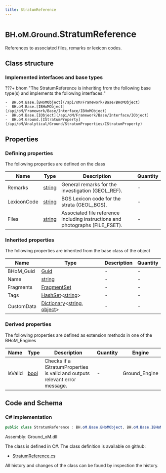 ```yaml
---
title: StratumReference
---
```


# <small>BH.oM.Ground.</small>**StratumReference**

References to associated files, remarks or lexicon codes.

## Class structure

### Implemented interfaces and base types

???+ bhom "The StratumReference is inheriting from the following base type(s) and implements the following interfaces:"

    -  BH.oM.Base.[BHoMObject](/api/oM/Framework/Base/BHoMObject)
    -  BH.oM.Base.[IBHoMObject](/api/oM/Framework/Base/Interface/IBHoMObject)
    -  BH.oM.Base.[IObject](/api/oM/Framework/Base/Interface/IObject)
    -  BH.oM.Ground.[IStratumProperty](/api/oM/Analytical/Ground/StratumProperties/IStratumProperty)


## Properties



### Defining properties

The following properties are defined on the class

| Name             | Type             | Description      | Quantity         |
|------------------|------------------|------------------|------------------|
| Remarks | [string](https://learn.microsoft.com/en-us/dotnet/api/System.String?view=netstandard-2.0) | General remarks for the investigation (GEOL_REF). | - |
| LexiconCode | [string](https://learn.microsoft.com/en-us/dotnet/api/System.String?view=netstandard-2.0) | BGS Lexicon code for the strata (GEOL_BGS). | - |
| Files | [string](https://learn.microsoft.com/en-us/dotnet/api/System.String?view=netstandard-2.0) | Associated file reference including instructions and photographs (FILE_FSET). | - |


### Inherited properties
The following properties are inherited from the base class of the object

| Name             | Type             | Description      | Quantity         |
|------------------|------------------|------------------|------------------|
| BHoM_Guid | [Guid](https://learn.microsoft.com/en-us/dotnet/api/System.Guid?view=netstandard-2.0) | - | - |
| Name | [string](https://learn.microsoft.com/en-us/dotnet/api/System.String?view=netstandard-2.0) | - | - |
| Fragments | [FragmentSet](/api/oM/Framework/Base/FragmentSet) | - | - |
| Tags | [HashSet](https://learn.microsoft.com/en-us/dotnet/api/System.Collections.Generic.HashSet-1?view=netstandard-2.0)&lt;[string](https://learn.microsoft.com/en-us/dotnet/api/System.String?view=netstandard-2.0)&gt; | - | - |
| CustomData | [Dictionary](https://learn.microsoft.com/en-us/dotnet/api/System.Collections.Generic.Dictionary-2?view=netstandard-2.0)&lt;[string](https://learn.microsoft.com/en-us/dotnet/api/System.String?view=netstandard-2.0), [object](https://learn.microsoft.com/en-us/dotnet/api/System.Object?view=netstandard-2.0)&gt; | - | - |


### Derived properties

The following properties are defined as extension methods in one of the BHoM_Engines

| Name             | Type             | Description      | Quantity         | Engine           |
|------------------|------------------|------------------|------------------|------------------|
| IsValid | [bool](https://learn.microsoft.com/en-us/dotnet/api/System.Boolean?view=netstandard-2.0) | Checks if a IStratumProperties is valid and outputs relevant error message. | - | Ground_Engine |


## Code and Schema

### C# implementation

``` C# title="C#"
public class StratumReference : BH.oM.Base.BHoMObject, BH.oM.Base.IBHoMObject, BH.oM.Base.IObject, BH.oM.Ground.IStratumProperty
```

Assembly: Ground_oM.dll

The class is defined in C#. The class definition is available on github:

- [StratumReference.cs](https://github.com/BHoM/BHoM/blob/develop/Ground_oM/StratumProperties\StratumReference.cs)

All history and changes of the class can be found by inspection the history.

